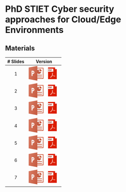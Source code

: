 # PhD STIET Cyber security approaches for Cloud/Edge Environments

## Materials

| # Slides | Version                                                                                    |
| :------: | ------------------------------------------------------------------------------------------ |
|    1     | [![pptx](imgs/pptx.png)](slides/slides-1.pptx) [![pdf](imgs/pdf.png)](slides/slides-1.pdf) |
|    2     | [![pptx](imgs/pptx.png)](slides/slides-2.pptx) [![pdf](imgs/pdf.png)](slides/slides-2.pdf) |
|    3     | [![pptx](imgs/pptx.png)](slides/slides-3.pptx) [![pdf](imgs/pdf.png)](slides/slides-3.pdf) |
|    4     | [![pptx](imgs/pptx.png)](slides/slides-4.pptx) [![pdf](imgs/pdf.png)](slides/slides-4.pdf) |
|    5     | [![pptx](imgs/pptx.png)](slides/slides-5.pptx) [![pdf](imgs/pdf.png)](slides/slides-5.pdf) |
|    6     | [![pptx](imgs/pptx.png)](slides/slides-6.pptx) [![pdf](imgs/pdf.png)](slides/slides-6.pdf) |
|    7     | [![pptx](imgs/pptx.png)](slides/slides-7.pptx) [![pdf](imgs/pdf.png)](slides/slides-7.pdf) |
